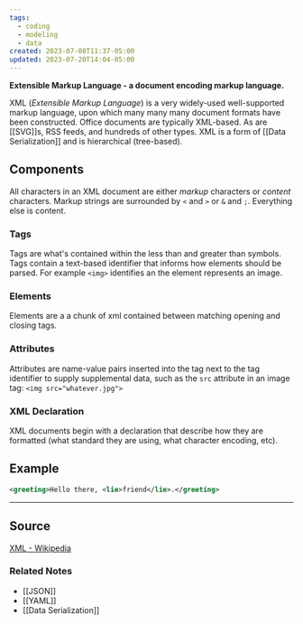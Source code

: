 ```yaml
---
tags:
  - coding
  - modeling
  - data
created: 2023-07-08T11:37-05:00
updated: 2023-07-20T14:04-05:00
---
```

**Extensible Markup Language - a document encoding markup language.**

XML (*Extensible Markup Language*) is a very widely-used well-supported markup language, upon which many many many document formats have been constructed. Office documents are typically XML-based. As are [[SVG]]s, RSS feeds, and hundreds of other types. XML is a form of [[Data Serialization]] and is hierarchical (tree-based).

## Components

All characters in an XML document are either *markup* characters or *content* characters. Markup strings are surrounded by `<` and `>` or `&` and `;`. Everything else is content.

### Tags

Tags are what's contained within the less than and greater than symbols. Tags contain a text-based identifier that informs how elements should be parsed. For example `<img>` identifies an the element represents an image.

### Elements

Elements are a a chunk of xml contained between matching opening and closing tags.

### Attributes

Attributes are name-value pairs inserted into the tag next to the tag identifier to supply supplemental data, such as the `src` attribute in an image tag: `<img src="whatever.jpg">`

### XML Declaration

XML documents begin with a declaration that describe how they are formatted (what standard they are using, what character encoding, etc).

## Example

```xml
<greeting>Hello there, <lie>friend</lie>.</greeting>
```

---

## Source

[XML - Wikipedia](https://en.wikipedia.org/wiki/XML)

### Related Notes
- [[JSON]] 
- [[YAML]] 
- [[Data Serialization]]